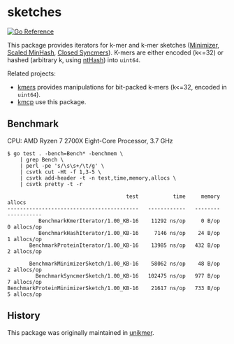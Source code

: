 # sketches

[![Go Reference](https://pkg.go.dev/badge/github.com/shenwei356/bio/sketches.svg)](https://pkg.go.dev/github.com/shenwei356/bio/sketches)


This package provides iterators for k-mer and k-mer sketches 
([Minimizer](https://academic.oup.com/bioinformatics/article/20/18/3363/202143),
 [Scaled MinHash](https://f1000research.com/articles/8-1006),
 [Closed Syncmers](https://peerj.com/articles/10805/)).
K-mers are either encoded (k<=32) or hashed (arbitrary k, using [ntHash](https://github.com/will-rowe/nthash)) into `uint64`.

Related projects:

- [kmers](https://github.com/shenwei356/kmers) provides manipulations for bit-packed k-mers (k<=32, encoded in `uint64`).
- [kmcp](https://github.com/shenwei356/kmcp) use this package.

## Benchmark

CPU: AMD Ryzen 7 2700X Eight-Core Processor, 3.7 GHz

    $ go test . -bench=Bench* -benchmem \
        | grep Bench \
        | perl -pe 's/\s\s+/\t/g' \
        | csvtk cut -Ht -f 1,3-5 \
        | csvtk add-header -t -n test,time,memory,allocs \
        | csvtk pretty -t -r
 
                                          test           time     memory        allocs
    ------------------------------------------   ------------   --------   -----------
              BenchmarkKmerIterator/1.00_KB-16    11292 ns/op     0 B/op   0 allocs/op
              BenchmarkHashIterator/1.00_KB-16     7146 ns/op    24 B/op   1 allocs/op
           BenchmarkProteinIterator/1.00_KB-16    13985 ns/op   432 B/op   2 allocs/op

           BenchmarkMinimizerSketch/1.00_KB-16    58062 ns/op    48 B/op   2 allocs/op
             BenchmarkSyncmerSketch/1.00_KB-16   102475 ns/op   977 B/op   7 allocs/op
    BenchmarkProteinMinimizerSketch/1.00_KB-16    21617 ns/op   733 B/op   5 allocs/op


## History

This package was originally maintained in [unikmer](https://github.com/shenwei356/unikmer).
